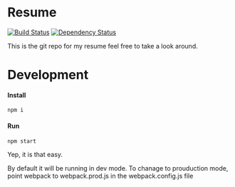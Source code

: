 # Resume 

[![Build Status](https://travis-ci.org/Steven-Harris/resume.svg?branch=master)](https://travis-ci.org/Steven-Harris)
[![Dependency Status](https://www.versioneye.com/user/projects/594453596725bd00475ca223/badge.svg?style=flat-square)](https://www.versioneye.com/user/projects/594453596725bd00475ca223)

This is the git repo for my resume feel free to take a look around.

# Development
#### Install
```npm i```
#### Run
```npm start```

Yep, it is that easy. 

By default it will be running in dev mode. To chanage to prouduction mode, point webpack to webpack.prod.js in the webpack.config.js file
